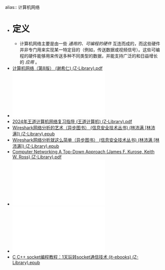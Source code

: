 alias:: 计算机网络

- # 定义
	- 计算机网络主要是由一些 *通用的、可编程的硬件* 互连而成的，而这些硬件并非专门用来实现某一特定目的（例如，传送数据或视频信号）。这些可编程的硬件能够用来传送多种不同类型的数据，并能支持广泛的和日益增长的 *应用* 。
- [计算机网络（第8版） (谢希仁) (Z-Library).pdf](../assets/计算机网络（第8版）_(谢希仁)_(Z-Library)_1698143529085_0.pdf)
- ![计算机网络：自顶向下方法(原书第7版) (詹姆斯·F.库罗斯) (Z-Library).pdf](../assets/计算机网络：自顶向下方法(原书第7版)_(詹姆斯·F.库罗斯)_(Z-Library)_1698143540090_0.pdf)
- [2024年王道计算机网络复习指导 (王道计算机) (Z-Library).pdf](../assets/2024年王道计算机网络复习指导_(王道计算机)_(Z-Library)_1698143547948_0.pdf)
- [Wireshark网络分析的艺术（异步图书） (信息安全技术丛书) (林沛满 [林沛满]) (Z-Library).epub](../assets/Wireshark网络分析的艺术（异步图书）_(信息安全技术丛书)_(林沛满_[林沛满])_(Z-Library)_1698144319239_0.epub)
- [Wireshark网络分析就这么简单（异步图书） (信息安全技术丛书) (林沛满 [林沛满]) (Z-Library).epub](../assets/Wireshark网络分析就这么简单（异步图书）_(信息安全技术丛书)_(林沛满_[林沛满])_(Z-Library)_1698144325628_0.epub)
- [Computer Networking A Top-Down Approach (James F. Kurose, Keith W. Ross) (Z-Library).pdf](../assets/Computer_Networking_A_Top-Down_Approach_(James_F._Kurose,_Keith_W._Ross)_(Z-Library)_1698240882109_0.pdf)
- ![UNIX网络编程  卷1  套接字联网API (（美）W.RichardStevens著) (Z-Library).pdf](../assets/UNIX网络编程_卷1_套接字联网API_(（美）W.RichardStevens著)_(Z-Library)_1699541344755_0.pdf)
- ![UNIX网络编程  第2版. 第2卷， 进程间通信(中文版) 进程间通信 ((美)W. Richard Stevens) (Z-Library).pdf](../assets/UNIX网络编程_第2版._第2卷，_进程间通信(中文版)_进程间通信_((美)W._Richard_Stevens)_(Z-Library)_1699541349679_0.pdf)
- [C C++ socket编程教程：1天玩转socket通信技术 (it-ebooks) (Z-Library).epub](../assets/C_C++_socket编程教程：1天玩转socket通信技术_(it-ebooks)_(Z-Library)_1700580732766_0.epub)